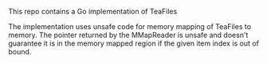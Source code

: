 This repo contains a Go implementation of TeaFiles

The implementation uses unsafe code for memory mapping of TeaFiles to memory.
The pointer returned by the MMapReader is unsafe and doesn't guarantee it 
is in the memory mapped region if the given item index is out of bound.


